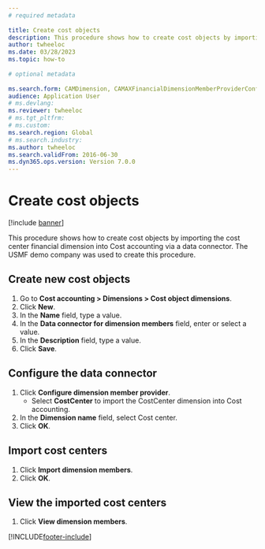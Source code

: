 ```yaml
--- 
# required metadata 
 
title: Create cost objects 
description: This procedure shows how to create cost objects by importing the cost center financial dimension into Cost accounting via a data connector. 
author: twheeloc
ms.date: 03/28/2023
ms.topic: how-to 
 
# optional metadata 
 
ms.search.form: CAMDimension, CAMAXFinancialDimensionMemberProviderConfiguration, CAMDimensionMember   
audience: Application User 
# ms.devlang:  
ms.reviewer: twheeloc
# ms.tgt_pltfrm:  
# ms.custom:  
ms.search.region: Global
# ms.search.industry: 
ms.author: twheeloc
ms.search.validFrom: 2016-06-30 
ms.dyn365.ops.version: Version 7.0.0 
---
```

# Create cost objects 

[!include [banner](../../includes/banner.md)]

This procedure shows how to create cost objects by importing the cost center financial dimension into Cost accounting via a data connector. The USMF demo company was used to create this procedure. 


## Create new cost objects
1. Go to **Cost accounting > Dimensions > Cost object dimensions**.
2. Click **New**.
3. In the **Name** field, type a value.
4. In the **Data connector for dimension members** field, enter or select a value.
5. In the **Description** field, type a value.
6. Click **Save**.

## Configure the data connector
1. Click **Configure dimension member provider**.
    * Select **CostCenter** to import the CostCenter dimension into Cost accounting.  
2. In the **Dimension name** field, select Cost center.
3. Click **OK**.

## Import cost centers
1. Click **Import dimension members**.
2. Click **OK**.

## View the imported cost centers
1. Click **View dimension members**.



[!INCLUDE[footer-include](../../../includes/footer-banner.md)]
